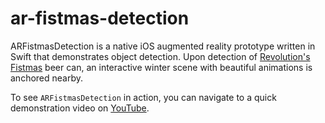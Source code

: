 # ar-fistmas-detection

ARFistmasDetection is a native iOS augmented reality prototype written in Swift that demonstrates object detection. Upon detection of [Revolution's Fistmas](https://revbrew.com/beer/seasonals/fistmas-ale) beer can, an
interactive winter scene with beautiful animations is anchored nearby. 

To see `ARFistmasDetection` in action, you can navigate to a quick demonstration video on [YouTube]().

